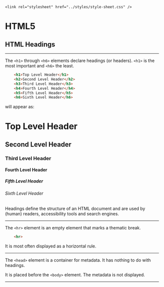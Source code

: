 <!DOCTYPE html>
<html lang="en-GB">
    <!-- notes-html by NewForester:  a series of notes on HTML5 written after studying the HTML Tutorial @ W3Schools -->

<head>
    <title>HTML5: Headings</title>
    <meta charset="UTF-8" />
    <meta name="description" content="Notes on HTML5 made while following the HTML Tutorial @ W3Schools" />
    <meta name="keywords" content="HTML" />
    <meta name="author" content="NewForester" />
    <meta name="viewport" content="width=device-width, initial-scale=1.0" />

    <link rel="stylesheet" href="../styles/style-sheet.css" />
</head>

<body>

# HTML5

## HTML Headings

<hr /><!-- Heading Elements -->

The `<h1>` through `<h6>` elements declare headings (or headers).
`<h1>` is the most important and `<h6>` the least.

```html
    <h1>Top Level Header</h1>
    <h2>Second Level Header</h2>
    <h3>Third Level Header</h3>
    <h4>Fourth Level Header</h4>
    <h5>Fifth Level Header</h5>
    <h6>Sixth Level Header</h6>
```

<p>will appear as:</p>
<div class=indent>
    <h1>Top Level Header</h1>
    <h2>Second Level Header</h2>
    <h3>Third Level Header</h3>
    <h4>Fourth Level Header</h4>
    <h5>Fifth Level Header</h5>
    <h6>Sixth Level Header</h6>
</div>

Headings define the structure of an HTML document and are used by (human) readers, accessibility tools and search engines.


<hr /><!-- Horizontal Rules -->

The `<hr>` element is an empty element that marks a thematic break.

```html
    <hr>
```

It is most often displayed as a horizontal rule.


<hr /><!-- The Head Element -->

The `<head>` element is a container for metadata.
It has nothing to do with headings.

It is placed before the `<body>` element.
The metadata is not displayed.

<hr />

</body>
</html>
